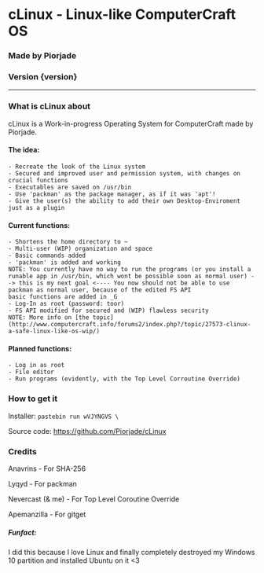 # cLinux - Linux-like ComputerCraft OS
### Made by Piorjade
### Version {version}
-----------
### What is cLinux about
cLinux is a Work-in-progress Operating System for ComputerCraft made by Piorjade.

#### The idea:
    - Recreate the look of the Linux system
    - Secured and improved user and permission system, with changes on crucial functions
    - Executables are saved on /usr/bin
    - Use 'packman' as the package manager, as if it was 'apt'!
    - Give the user(s) the ability to add their own Desktop-Enviroment just as a plugin
    
#### Current functions:
    - Shortens the home directory to ~
    - Multi-user (WIP) organization and space
    - Basic commands added
    - 'packman' is added and working
    NOTE: You currently have no way to run the programs (or you install a runable app in /usr/bin, which wont be possible soon as normal user) --> this is my next goal <---- You now should not be able to use packman as normal user, because of the edited FS API
    basic functions are added in _G
    - Log-In as root (password: toor)
    - FS API modified for secured and (WIP) flawless security
    NOTE: More info on [the topic](http://www.computercraft.info/forums2/index.php?/topic/27573-clinux-a-safe-linux-like-os-wip/)
        
#### Planned functions:
    - Log in as root
    - File editor
    - Run programs (evidently, with the Top Level Corroutine Override)

### How to get it
Installer: `pastebin run wVJYNGVS \`

Source code: https://github.com/Piorjade/cLinux

### Credits
Anavrins - For SHA-256

Lyqyd - For packman

Nevercast (& me) - For Top Level Coroutine Override

Apemanzilla - For gitget

##### Funfact:
I did this because I love Linux and finally completely destroyed my Windows 10 partition and installed Ubuntu on it <3 